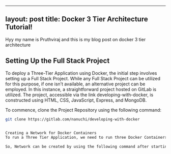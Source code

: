 <!-- ---
layout: post
title: You're up and running!
---

my nafme is efsfoewi am from gandhinagar

Next you can update your site name, avatar and other options using the _config.yml file in the root of your repository (shown below).

![_config.yml]({{ site.baseurl }}/images/config.png)

The easiest way to make your first post is to edit this one. Go into /_posts/ and update the Hello World markdown file. For more instructions head over to the [Jekyll Now repository](https://github.com/barryclark/jekyll-now) on GitHub.
 -->




---
layout: post
title: Docker 3 Tier Architecture Tutorial!
---

Hyy my name is  Pruthviraj and this is my blog post on docker 3 tier architecture

## Setting Up the Full Stack Project

To deploy a Three-Tier Application using Docker, the initial step involves setting up a Full Stack Project. While any Full Stack Project can be utilized for this purpose, if one isn’t available, an alternative project can be employed. In this instance, a straightforward project hosted on GitLab is utilized. The project, accessible via the link developing-with-docker, is constructed using HTML, CSS, JavaScript, Express, and MongoDB.

To commence, clone the Project Repository using the following command:

```bash
git clone https://gitlab.com/nanuchi/developing-with-docker


Creating a Network for Docker Containers
To run a Three Tier Application, we need to run three Docker Containers simultaneously. So, it is necessary to run all these containers inside a network to avoid their interaction with other containers.

So, Network can be created by using the following command after starting the Docker Engine with name mongo-network: